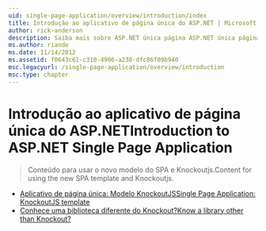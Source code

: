 ```yaml
---
uid: single-page-application/overview/introduction/index
title: Introdução ao aplicativo de página única do ASP.NET | Microsoft Docs
author: rick-anderson
description: Saiba mais sobre ASP.NET única página ASP.NET única página aplicativo SPA (aplicativo) ajuda você a criar aplicativos que incluem interacti significativa do lado do cliente...
ms.author: riande
ms.date: 11/14/2012
ms.assetid: f0643c61-c310-4906-a238-dfc86f09b940
msc.legacyurl: /single-page-application/overview/introduction
msc.type: chapter
---
```

<a name="introduction-to-aspnet-single-page-application"></a><span data-ttu-id="34744-103">Introdução ao aplicativo de página única do ASP.NET</span><span class="sxs-lookup"><span data-stu-id="34744-103">Introduction to ASP.NET Single Page Application</span></span>
====================
> <span data-ttu-id="34744-104">Conteúdo para usar o novo modelo do SPA e Knockoutjs.</span><span class="sxs-lookup"><span data-stu-id="34744-104">Content for using the new SPA template and Knockoutjs.</span></span>


- [<span data-ttu-id="34744-105">Aplicativo de página única: Modelo KnockoutJS</span><span class="sxs-lookup"><span data-stu-id="34744-105">Single Page Application: KnockoutJS template</span></span>](knockoutjs-template.md)
- [<span data-ttu-id="34744-106">Conhece uma biblioteca diferente do Knockout?</span><span class="sxs-lookup"><span data-stu-id="34744-106">Know a library other than Knockout?</span></span>](other-libraries.md)
